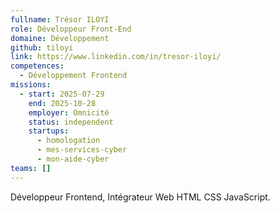 ```yaml
---
fullname: Trésor ILOYI
role: Développeur Front-End
domaine: Développement
github: tiloyi
link: https://www.linkedin.com/in/tresor-iloyi/
competences:
  - Développement Frontend
missions:
  - start: 2025-07-29
    end: 2025-10-28
    employer: Omnicité
    status: independent
    startups:
      - homologation
      - mes-services-cyber
      - mon-aide-cyber
teams: []
---
```

Développeur Frontend, Intégrateur Web HTML CSS JavaScript.